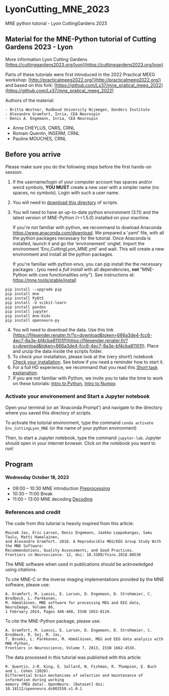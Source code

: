 # LyonCutting_MNE_2023

MNE python tutorial - Lyon CuttingGardens 2023

## Material for the MNE-Python tutorial of Cutting Gardens 2023 - Lyon

More information Lyon Cutting Gardens [https://cuttinggardens2023.org/lyon](https://cuttinggardens2023.org/lyon)

Parts of these tutorials were first introduced in the 2022 Practical MEEG workshop: [http://practicalmeeg2022.org/](http://practicalmeeg2022.org/) and based on this fork: [https://github.com/Lx37/mne_pratical_meeg_2022](https://github.com/Lx37/mne_pratical_meeg_2022)

Authors of the material:

	- Britta Westner, Radboud University Nijmegen, Donders Institute
	- Alexandre Gramfort, Inria, CEA Neurospin
	- Denis A. Engemann, Inria, CEA Neurospin
  - Anne CHEYLUS, CNRS, CRNL
  - Romain Quentin, INSERM, CRNL
  - Pauline MOUCHES, CRNL

## Before you arrive

Please make sure you do the following steps before the first hands-on session:

1. If the username/login of your computer account has spaces and/or weird symbols, **YOU MUST** create a new user with a simpler name (no spaces, no symbols). Login with such a user name.
2. You will need to [download this directory](https://github.com/crnl-lab/mne_lyon_garden_2023/archive/refs/heads/main.zip) of scripts.
3. You will need to have an up-to-date python environment (3.11) and the latest version of MNE-Python (>=1.5.0) installed on your machine.

   If you're not familiar with python, we recommand to dowload Anaconda https://www.anaconda.com/download.
   We prepared a 'yaml' file, with all the python packages necessary for the tutorial.
   Once Anaconda is installed, launch it and go the 'environement' onglet. Import the environment 'Env_CuttingLyon_MNE.yml' and wait. This will create a new environment and install all the python packages.

   If you're familiar with python envs, you can pip install the the necessary packages :
 (you need a *full install* with all dependencies, **not** "MNE-Python with core functionalities only"). See instructions at: https://mne.tools/stable/install
```
pip install --upgrade pip
pip install mne
pip install PyQt5
pip install -U scikit-learn
pip install pandas
pip install jupyter
pip install mne-bids
pip install openneuro-py
```
4. You will need to download the data. Use this link [https://filesender.renater.fr/?s=download&token=666a3de4-fcc6-4ec7-8a3e-bf4cba81101f](https://filesender.renater.fr/?s=download&token=666a3de4-fcc6-4ec7-8a3e-bf4cba81101f). Place and unzip the data inside the scripts folder.
5. To check your installation, please look at the (very short!) notebook [Check your installation](0-Installation_check.ipynb). See below if you need a reminder how to start it.
6. For a full HD experience, we recommand that you read this [Short task explanation](Short_task_explanation.pdf).
7. If you are not familiar with Python, we invite you to take the time to work on these tutorials:
[Intro to Python](intro_to_python/0a-Intro_Python.ipynb), [Intro to Numpy](intro_to_python/0b-Intro_Numpy.ipynb).

### Activate your environement and Start a Jupyter notebook

Open your terminal (or an 'Anaconda Prompt') and navigate to the directory where you saved this directory of scripts.

To activate the tutorial environment, type the command `conda activate Env_CuttingLyon_MNE` (or the name of your python environment)

Then, to start a Jupyter notebook, type the command `jupyter-lab`. Jupyter should open in your internet browser. Click on the notebook you want to run!


## Program

#### Wednesday October 18, 2023

 - 09:00 – 10:30 MNE introduction [Preprocessing](1-Preprocessing.ipynb) 
 - 10:30 – 11:00 Break
 - 11:00 – 13:00 MNE decoding [Decoding](2-Decoding.ipynb)



### References and credit

The code from this tutorial is heavily inspired from this article:

	Mainak Jas, Eric Larson, Denis Engemann, Jaakko Leppakangas, Samu Taulu, Matti Hamalainen,
	and Alexandre Gramfort. 2018. A Reproducible MEG/EEG Group Study With the MNE Software:
	Recommendations, Quality Assessments, and Good Practices.
	Frontiers in Neuroscience. 12, doi: 10.3389/fnins.2018.00530

The MNE software when used in publications should be acknowledged using citations.

To cite MNE-C or the inverse imaging implementations provided by the MNE software, please use:

	A. Gramfort, M. Luessi, E. Larson, D. Engemann, D. Strohmeier, C. Brodbeck, L. Parkkonen,
	M. Hämäläinen, MNE software for processing MEG and EEG data, NeuroImage, Volume 86,
	1 February 2014, Pages 446-460, ISSN 1053-8119.

To cite the MNE-Python package, please use:

	A. Gramfort, M. Luessi, E. Larson, D. Engemann, D. Strohmeier, C. Brodbeck, R. Goj, M. Jas,
	T. Brooks, L. Parkkonen, M. Hämäläinen, MEG and EEG data analysis with MNE-Python,
	Frontiers in Neuroscience, Volume 7, 2013, ISSN 1662-453X.

The data processed in this tutorial was published with this article:

    R. Quentin, J-R. King, E. Sallard, N. Fishman, R. Thompson, E. Buch and L. Cohen (2020). 
    Differential brain mechanisms of selection and maintenance of information during working 
    memory (MEG data). OpenNeuro. [Dataset] doi: 10.18112/openneuro.ds002550.v1.0.1

